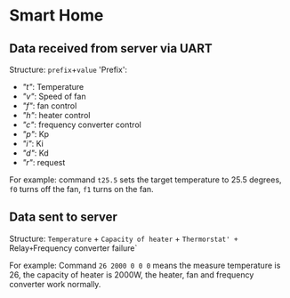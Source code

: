 # Smart Home
## Data received from server via UART

Structure: `prefix`+`value`
'Prefix':
+ _"t"_: Temperature
+ _"v"_: Speed of fan
+ _"f"_: fan control
+ _"h"_: heater control
+ _"c"_: frequency converter control 
+ _"p"_: Kp
+ _"i"_: Ki
+ _"d"_: Kd
+ _"r"_: request

For example: command `t25.5` sets the target temperature to 25.5 degrees, `f0` turns off the fan, `f1` turns on the fan.
## Data sent to server

Structure: `Temperature` + `Capacity of heater` + `Thermorstat' + `Relay` + `Frequency converter failure`

For example: Command `26 2000 0 0 0` means the measure temperature is 26, the capacity of heater is 2000W, 
the heater, fan and frequency converter work normally.
